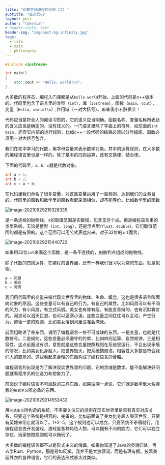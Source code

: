 ```yaml
---
title: "论数学对编程的影响（二）"
subtitle: "扯点代码"
layout: post
author: "tokenian"
# header-style: text
header-img: "img/post-bg-infinity.jpg"
tags:
  - life
  - math
  - philosophy
---
```



```c++
#include <iostream>

int main()
{
    std::cout << "Hello, world!\n";
}
```

大多数的程序员，编程入门课都是从`hello world`开始，上面的代码是c++版本的。代码里包含了语言里的类型（`int`），库（`iostream`），函数（`main`、`cout`），变量（`Hello, world!\n`）,作用域（一对大括号）。麻雀虽小五脏俱全！

代码应当是符合人的阅读习惯的，它的语义应当明确。函数名称、变量名称所表达的含义应当是确定的、没有歧义的。一门语言里除了字面上的符号，如前面的`int` `main`，还有它内部的运行规则，比如c++一段代码的结束必须以分号结尾、函数必须用一对大括号包含。

我们在初中学习的代数，用字母变量来表示数学对象。其中的运算规则，在大多数的编程语言里也是一样的。除了基本的四则运算，还有交换律、结合律。

下面的代码里，`a、b、c`就是代数对象。

```c++
int a = 1;
int b = 2;
int c = a + b;
```

在代码里我们命名了很多变量，对这些变量运用了一些规则，达到我们的业务目的。代码里的函数和数学里的函数看起来很相似，却不能等价。比如数学里的函数

![image-20210629215328335](https://gitee.com/tokenian/images-bed/raw/master/img/image-20210629215328335.png)

是一条连续的抛物线，x的取值范围是实数域，包含无穷个点。但是编程语言里的类型系统，无论是整型（`int`、`long`），还是浮点型(`float、double`)，它们取值范围的都是有限的。这个范围可以用公式表达出来。对于32位的`int`而言，

![image-20210629215440722](https://gitee.com/tokenian/images-bed/raw/master/img/image-20210629215440722.png)

如果用32位`int`来画这个函数，是一条不连续的，由散列点组成的抛物线。

除了代数的四则运算，在编程的世界里，还有一样我们很习以为常的东西，就是拟物。

```java
a = 风扇
b = 美女
c = 河流
```

我们用代码里的变量来指代现实世界里的物体、生命、概念，这也是很多语言叫面向对象的原因。这些变量可以有自己的行为，有自己的属性。比如风扇可以有不同的风力，有小风扇，有立式风扇。美女也有胖有瘦，有能言善辩的，也有沉默寡言的。河流可以滔天巨浪，也可以潺潺小溪。这些变量之间往往可以互动，产生行为，遵循一定的规则，比如美女落到河里没准会淹死。

前面粗略讲了些东西，说明了编程语言一些不可或缺的东西。一是变量，也就是代数符号。二是规则，这些变量必须遵守的约束，比如四则运算、自然规律。三是相容性，这点前面没有讲，意思就是这些变量按照规则在系统里运行，不会出现矛盾的情况，比如美女化身超人，把世界毁灭，把系统搞崩溃。相容性大多数是符合我们人的直觉的。这些看起来合理的东西构成了编程语言的骨骼。

编程语言的出现是为了解决现实世界里的问题，它的灵魂是数学。能不能解决好问题就看程序员的创造力和想象力了。

前面说了编程语言不可或缺的三样东西，如果往深一点说，它们就是数学里大名鼎鼎的`形式主义`所必备的东西。

![image-20210629214552432](https://gitee.com/tokenian/images-bed/raw/master/img/image-20210629214552432.png)

用`形式主义`所构造的系统，不需要关注它的规则在现实世界里是否有真实对应关系，只要这个系统是相容的、完备的。比如前面说了美女化身超人毁灭世界，只要有英雄来阻止就可以了。1+2=5，这个规则也可以成立，只要系统不矛盾就行。用编程语言去开发游戏，游戏里各种角色人物，可以拥有不同的能力，它们可以独立存在，玩家按照规则就可以畅玩了。

大多数的编程语言都不过是形式主义的傀儡，如果你知道了Java的灵魂归处，再去学Rust、Python，那是易如反掌。我并不是大放厥词，而是有理有据。披着美丽外衣的各种语言，它们的表达形式都太过类似。

